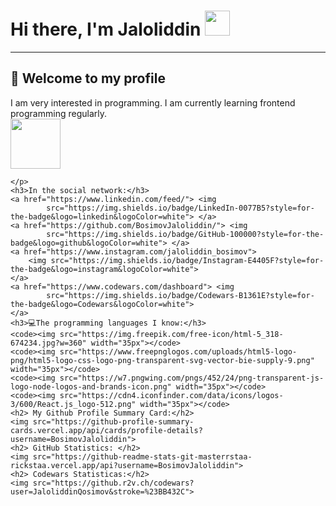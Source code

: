 <h1> Hi there, I'm Jaloliddin <img
src="https://camo.githubusercontent.com/927c8a934a3b879b16d3e6984540995ee77a5ddb406f9f4424ca26cc3c6f1577/68747470733a2f2f6d656469612e74656e6f722e636f6d2f795753526d796d6275426b414141414d2f776176696e672d68692e676966"  width="40px"> </h1>
    <hr>
    <h2>📢 Welcome to my profile</h2>
    <p>
        I am very interested in programming. I am currently learning frontend programming regularly. <br> <img src="https://camo.githubusercontent.com/87701cec0353748d56a76a4e3054a0c736ed562f3a7faa28daff3bab079792d9/68747470733a2f2f6d65646961342e67697068792e636f6d2f6d656469612f565474414e4b6c306265444651524c4454682f67697068792e6769663f6369643d656366303565343768386f346b78387a697a6e736776773137723575386a65753267336178637a323766747668656a68267269643d67697068792e6769662663743d67" width="80px" height="80px" border-radius="10px">
    
    
    </p>
    <h3>In the social network:</h3>
    <a href="https://www.linkedin.com/feed/"> <img
            src="https://img.shields.io/badge/LinkedIn-0077B5?style=for-the-badge&logo=linkedin&logoColor=white"> </a>
    <a href="https://github.com/BosimovJaloliddin/"> <img
            src="https://img.shields.io/badge/GitHub-100000?style=for-the-badge&logo=github&logoColor=white"> </a>
    <a href="https://www.instagram.com/jaloliddin_bosimov">
        <img src="https://img.shields.io/badge/Instagram-E4405F?style=for-the-badge&logo=instagram&logoColor=white">
    </a>
    <a href="https://www.codewars.com/dashboard"> <img
            src="https://img.shields.io/badge/Codewars-B1361E?style=for-the-badge&logo=Codewars&logoColor=white">
    </a>
    <h3>💻The programming languages I know:</h3>
    <code><img src="https://img.freepik.com/free-icon/html-5_318-674234.jpg?w=360" width="35px"></code>
    <code><img src="https://www.freepnglogos.com/uploads/html5-logo-png/html5-logo-css-logo-png-transparent-svg-vector-bie-supply-9.png" width="35px"></code>
    <code><img src="https://w7.pngwing.com/pngs/452/24/png-transparent-js-logo-node-logos-and-brands-icon.png" width="35px"></code>
    <code><img src="https://cdn4.iconfinder.com/data/icons/logos-3/600/React.js_logo-512.png" width="35px"></code>
    <h2> My Github Profile Summary Card:</h2>
    <img src="https://github-profile-summary-cards.vercel.app/api/cards/profile-details?username=BosimovJaloliddin">
    <h2> GitHub Statistics: </h2>
    <img src="https://github-readme-stats-git-masterrstaa-rickstaa.vercel.app/api?username=BosimovJaloliddin">
    <h2> Codewars Statisticas:</h2>
    <img src="https://github.r2v.ch/codewars?user=JaloliddinQosimov&stroke=%23BB432C">
